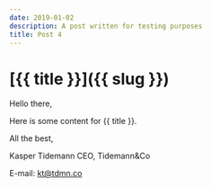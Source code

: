```yaml
---
date: 2019-01-02
description: A post written for testing purposes
title: Post 4
---
```


# [{{ title }}]({{ slug }})

Hello there,

Here is some content for {{ title }}.

All the best,

Kasper Tidemann
CEO, Tidemann&Co

E-mail: [kt@tdmn.co](kt@tdmn.co)